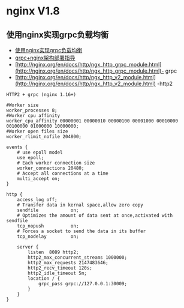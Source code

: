 # nginx V1.8
## 使用nginx实现grpc负载均衡
- [使用nginx实现grpc负载均衡](https://blog.csdn.net/zhangzhen02/article/details/105949938)
- [grpc+nginx架构部署指导](https://blog.csdn.net/liitdar/article/details/79803128)
- [http://nginx.org/en/docs/http/ngx_http_grpc_module.html](http://nginx.org/en/docs/http/ngx_http_grpc_module.html)- grpc
- [http://nginx.org/en/docs/http/ngx_http_v2_module.html](http://nginx.org/en/docs/http/ngx_http_v2_module.html) -http2 
```
HTTP2 + grpc (nginx 1.16+)

#Worker size
worker_processes 8;
#Worker cpu affinity
worker_cpu_affinity 00000001 00000010 00000100 00001000 00010000 00100000 01000000 10000000;
#Worker open files size
worker_rlimit_nofile 204800;
  
events {
    # use epoll model
    use epoll;
    # Each worker connection size
    worker_connections 20480;
    # Accept all connections at a time
    multi_accept on;
}
  
http {
    access_log off;
    # Transfer data in kernal space,allow zero copy
    sendfile            on;
    # Optimizes the amount of data sent at once,activated with sendfile
    tcp_nopush          on;
    # Forces a socket to send the data in its buffer
    tcp_nodelay         on;
     
    server {
        listen  8089 http2;
        http2_max_concurrent_streams 1000000;
        http2_max_requests 2147483646;
        http2_recv_timeout 120s;
        http2_idle_timeout 5m;
        location / {
            grpc_pass grpc://127.0.0.1:30009;
        }
    }
}

```